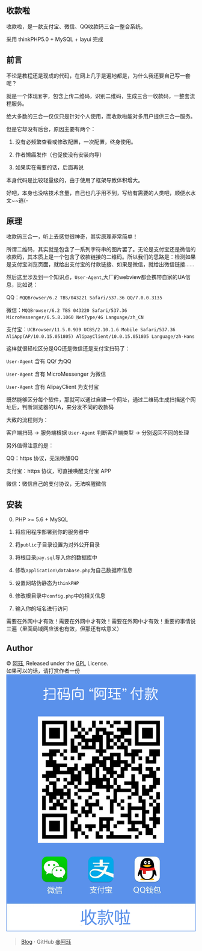 ## 收款啦
收款啦，是一款支付宝、微信、QQ收款码三合一整合系统。

采用 thinkPHP5.0 + MySQL + layui  完成

## 前言
不论是教程还是现成的代码，在网上几乎是遍地都是，为什么我还要自己写一套呢？

就是一个体现`套`字，包含上传二维码，识别二维码，生成三合一收款码，一整套流程服务。

绝大多数的三合一仅仅只是针对个人使用，而收款啦能对多用户提供三合一服务。

但是它却没有后台，原因主要有两个：

  1. 没有必频繁查看或修改配置，一次配置，终身使用。
  
  2. 作者懒癌发作（也促使没有安装向导）
  
  0. 如果实在需要的话，后面再说
  
本身代码是比较轻量级的，由于使用了框架导致体积增大。

好吧，本身也没啥技术含量，自己也几乎用不到，写给有需要的人类吧，顺便水水文~~逃(-




## 原理
收款码三合一，听上去感觉很神奇，其实原理非常简单！

所谓二维码，其实就是包含了一系列字符串的图片罢了。无论是支付宝还是微信的收款码，其本质上是一个包含了收款链接的二维码。所以我们的思路是：检测如果是支付宝浏览页面，就给出支付宝的付款链接、如果是微信，就给出微信链接……

然后这里涉及到一个知识点，`User-Agent`,大厂的webview都会携带自家的UA信息，比如说：

QQ：`MQQBrowser/6.2 TBS/043221 Safari/537.36 QQ/7.0.0.3135`

微信：`MQQBrowser/6.2 TBS 043220 Safari/537.36 MicroMessenger/6.5.8.1060 NetType/4G Language/zh_CN`

支付宝：`UCBrowser/11.5.0.939 UCBS/2.10.1.6 Mobile Safari/537.36 AliApp(AP/10.0.15.051805) AlipayClient/10.0.15.051805 Language/zh-Hans`

这样就很轻松区分是QQ还是微信还是支付宝扫码了：

`User-Agent` 含有 QQ/ 为QQ

`User-Agent` 含有 MicroMessenger 为微信

`User-Agent` 含有 AlipayClient 为支付宝

既然能够区分每个软件，那就可以通过自建一个网址，通过二维码生成扫描这个网址后，判断浏览器的UA，来分发不同的收款码

大致的流程则为：

客户端扫码 -> 服务端根据 `User-Agent` 判断客户端类型 -> 分别返回不同的处理

另外值得注意的是：

QQ：https 协议，无法唤醒QQ

支付宝：https 协议，可直接唤醒支付宝 APP

微信：微信自己的支付协议，无法唤醒微信

## 安装
0. PHP >= 5.6  + MySQL

1. 将应用程序部署到你的服务器中

2. 将`public`子目录设置为对外公开目录

3. 将根目录`pay.sql`导入你的数据库中

4. 修改`application\database.php`为自己数据库信息

5. 设置网站伪静态为`thinkPHP`

6. 修改根目录中`config.php`中的相关信息

7. 输入你的域名进行访问

需要在外网中才有效！需要在外网中才有效！需要在外网中才有效！重要的事情说三遍（里面局域网应该也有效，但那还有啥意义）


## Author

© [阿珏](https://github.com/178146582), Released under the [GPL](./LICENSE) License.<br>
如果可以的话，请打赏作者一份
![mahua](public/static/images/dashang.png)
> [Blog](https://www.52ecy.cn) · GitHub [@阿珏](https://github.com/178146582)
